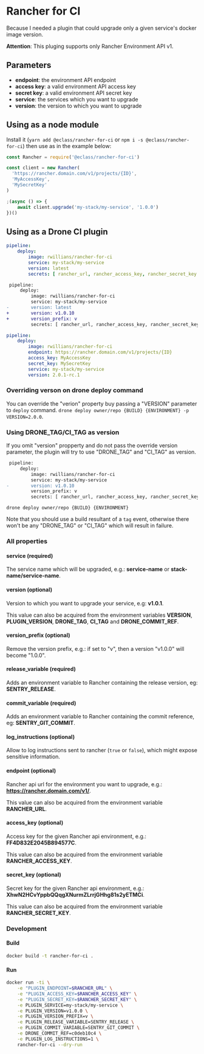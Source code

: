 # Rancher for CI

Because I needed a plugin that could upgrade only a given service's docker image version.

**Attention**: This pluging supports only Rancher Environment API v1.


## Parameters

- **endpoint**: the environment API endpoint
- **access key**: a valid environment API access key
- **secret key**: a valid environment API secret key
- **service**: the services which you want to upgrade
- **version**: the version to which you want to upgrade


## Using as a node module

Install it (`yarn add @eclass/rancher-for-ci` or `npm i -s @eclass/rancher-for-ci`) then use as in the example below:

```js
const Rancher = require('@eclass/rancher-for-ci')

const client = new Rancher(
  'https://rancher.domain.com/v1/projects/{ID}',
  'MyAccessKey',
  'MySecretKey'
)

;(async () => {
    await client.upgrade('my-stack/my-service', '1.0.0')
})()
```


## Using as a Drone CI plugin

```yml
pipeline:
    deploy:
        image: rwillians/rancher-for-ci
        service: my-stack/my-service
        version: latest
        secrets: [ rancher_url, rancher_access_key, rancher_secret_key ]
```

```diff
 pipeline:
     deploy:
         image: rwillians/rancher-for-ci
         service: my-stack/my-service
-        version: latest
+        version: v1.0.10
+        version_prefix: v
         secrets: [ rancher_url, rancher_access_key, rancher_secret_key ]
```

```yml
pipeline:
    deploy:
        image: rwillians/rancher-for-ci
        endpoint: https://rancher.domain.com/v1/projects/{ID}
        access_key: MyAccessKey
        secret_key: MySecretKey
        service: my-stack/my-service
        version: 2.0.1-rc.1
```

### Overriding verson on drone deploy command

You can override the "verion" property buy passing a "VERSION" parameter to `deploy` command.
`drone deploy owner/repo {BUILD} {ENVIRONMENT} -p VERSION=2.0.0`.


### Using DRONE_TAG/CI_TAG as version

If you omit "version" propperty and do not pass the override version parameter, the plugin will try to use "DRONE_TAG" and "CI_TAG" as version.

```diff
 pipeline:
     deploy:
         image: rwillians/rancher-for-ci
         service: my-stack/my-service
-        version: v1.0.10
         version_prefix: v
         secrets: [ rancher_url, rancher_access_key, rancher_secret_key ]
```

`drone deploy owner/repo {BUILD} {ENVIRONMENT}`

Note that you should use a build resultant of a `tag` event, otherwise there won't be any "DRONE_TAG" or "CI_TAG" which will result in failure.


### All properties

#### service (required)

The service name which will be upgraded, e.g.: **service-name** or **stack-name/service-name**.


#### version (optional)

Version to which you want to upgrade your service, e.g: **v1.0.1**.

This value can also be acquired from the environment variables **VERSION**, **PLUGIN_VERSION**, **DRONE_TAG**, **CI_TAG** and **DRONE_COMMIT_REF**.


#### version_prefix (optional)

Remove the version prefix, e.g.: if set to "v", then a version "v1.0.0" will become "1.0.0".


#### release_variable (required)

Adds an environment variable to Rancher containing the release version, eg: **SENTRY_RELEASE**.


#### commit_variable (required)

Adds an environment variable to Rancher containing the commit reference, eg: **SENTRY_GIT_COMMIT**.


#### log_instructions (optional)

Allow to log instructions sent to rancher (`true` or `false`), which might expose sensitive information.


#### endpoint (optional)

Rancher api url for the environment you want to upgrade, e.g.: **https://rancher.domain.com/v1/**.

This value can also be acquired from the environment variable **RANCHER_URL**.


#### access_key (optional)

Access key for the given Rancher api environment, e.g.: **FF4D832E2045B894577C**.

This value can also be acquired from the environment variable **RANCHER_ACCESS_KEY**.


#### secret_key (optional)

Secret key for the given Rancher api environment, e.g.: **XhwN2HCvYppbQQqgXNurmZLrrjGHhg81s2yETMCi**.

This value can also be acquired from the environment variable **RANCHER_SECRET_KEY**.


### Development

#### Build

```sh
docker build -t rancher-for-ci .
```

#### Run

```sh
docker run -ti \
    -e "PLUGIN_ENDPOINT=$RANCHER_URL" \
    -e "PLUGIN_ACCESS_KEY=$RANCHER_ACCESS_KEY" \
    -e "PLUGIN_SECRET_KEY=$RANCHER_SECRET_KEY" \
    -e PLUGIN_SERVICE=my-stack/my-service \
    -e PLUGIN_VERSION=v1.0.0 \
    -e PLUGIN_VERSION_PREFIX=v \
    -e PLUGIN_RELEASE_VARIABLE=SENTRY_RELEASE \
    -e PLUGIN_COMMIT_VARIABLE=SENTRY_GIT_COMMIT \
    -e DRONE_COMMIT_REF=c0deb10c4 \
    -e PLUGIN_LOG_INSTRUCTIONS=1 \
    rancher-for-ci --dry-run
```
